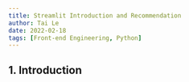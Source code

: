 ```yaml
---
title: Streamlit Introduction and Recommendation
author: Tai Le
date: 2022-02-18
tags: [Front-end Engineering, Python]
---
```




## 1. Introduction



